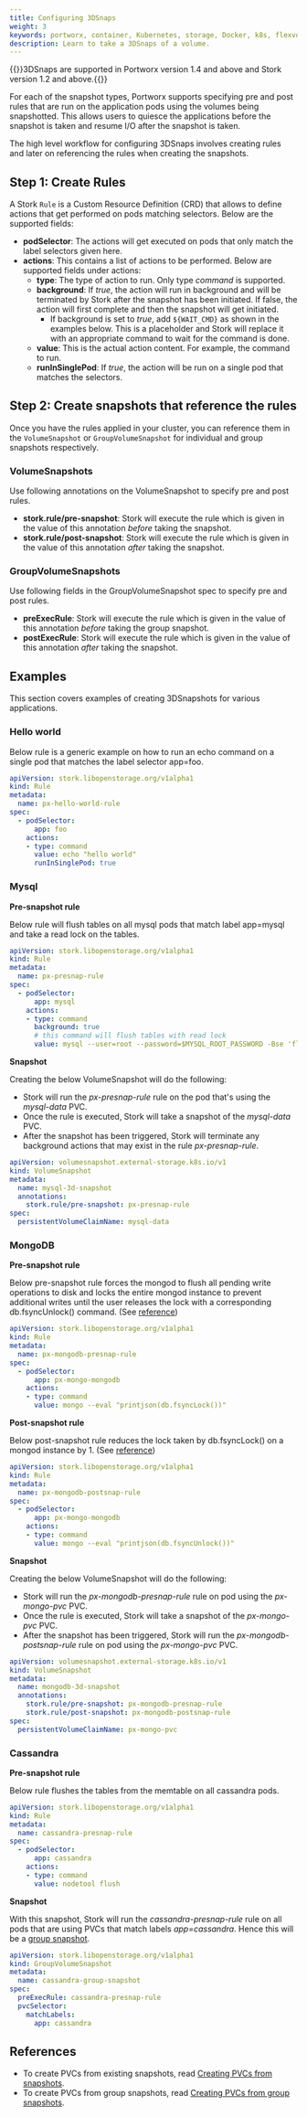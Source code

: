 ```yaml
---
title: Configuring 3DSnaps
weight: 3
keywords: portworx, container, Kubernetes, storage, Docker, k8s, flexvol, pv, persistent disk, snapshots, stork, clones
description: Learn to take a 3DSnaps of a volume.
---
```


{{<info>}}3DSnaps are supported in Portworx version 1.4 and above and Stork version 1.2 and above.{{</info>}}

For each of the snapshot types, Portworx supports specifying pre and post rules that are run on the application pods using the volumes being snapshotted. This allows users to quiesce the applications before the snapshot is taken and resume I/O after the snapshot is taken.

The high level workflow for configuring 3DSnaps involves creating rules and later on referencing the rules when creating the snapshots.

## Step 1: Create Rules

A Stork `Rule` is a Custom Resource Definition (CRD) that allows to define actions that get performed on pods matching selectors. Below are the supported fields:

* **podSelector**: The actions will get executed on pods that only match the label selectors given here.
* **actions**: This contains a list of actions to be performed. Below are supported fields under actions:
    * **type**: The type of action to run. Only type _command_ is supported.
    * **background**: If _true_, the action will run in background and will be terminated by Stork after the snapshot has been initiated. If false, the action will first complete and then the snapshot will get initiated.
      * If background is set to _true_, add `${WAIT_CMD}` as shown in the examples below. This is a placeholder and Stork will replace it with an appropriate command to wait for the command is done.
    * **value**: This is the actual action content. For example, the command to run.
    * **runInSinglePod**: If _true_, the action will be run on a single pod that matches the selectors.

## Step 2: Create snapshots that reference the rules

Once you have the rules applied in your cluster, you can reference them in the `VolumeSnapshot` or `GroupVolumeSnapshot` for individual and group snapshots respectively.

### VolumeSnapshots

Use following annotations on the VolumeSnapshot to specify pre and post rules.

* __stork.rule/pre-snapshot__: Stork will execute the rule which is given in the value of this annotation _before_ taking the snapshot.
* __stork.rule/post-snapshot__: Stork will execute the rule which is given in the value of this annotation _after_ taking the snapshot.

### GroupVolumeSnapshots

Use following fields in the GroupVolumeSnapshot spec to specify pre and post rules.

* __preExecRule__: Stork will execute the rule which is given in the value of this annotation _before_ taking the group snapshot.
* __postExecRule__: Stork will execute the rule which is given in the value of this annotation _after_ taking the snapshot.

## Examples

This section covers examples of creating 3DSnapshots for various applications.

### Hello world

Below rule is a generic example on how to run an echo command on a single pod that matches the label selector app=foo.
```yaml
apiVersion: stork.libopenstorage.org/v1alpha1
kind: Rule
metadata:
  name: px-hello-world-rule
spec:
  - podSelector:
      app: foo
    actions:
    - type: command
      value: echo "hello world"
      runInSinglePod: true
```

### Mysql

**Pre-snapshot rule**

Below rule will flush tables on all mysql pods that match label app=mysql and take a read lock on the tables.
```yaml
apiVersion: stork.libopenstorage.org/v1alpha1
kind: Rule
metadata:
  name: px-presnap-rule
spec:
  - podSelector:
      app: mysql
    actions:
    - type: command
      background: true
      # this command will flush tables with read lock
      value: mysql --user=root --password=$MYSQL_ROOT_PASSWORD -Bse 'flush tables with read lock;system ${WAIT_CMD};'
```

**Snapshot**

Creating the below VolumeSnapshot will do the following:

* Stork will run the _px-presnap-rule_ rule on the pod that's using the _mysql-data_ PVC.
* Once the rule is executed, Stork will take a snapshot of the _mysql-data_ PVC.
* After the snapshot has been triggered, Stork will terminate any background actions that may exist in the rule _px-presnap-rule_.

```yaml
apiVersion: volumesnapshot.external-storage.k8s.io/v1
kind: VolumeSnapshot
metadata:
  name: mysql-3d-snapshot
  annotations:
    stork.rule/pre-snapshot: px-presnap-rule
spec:
  persistentVolumeClaimName: mysql-data
```

### MongoDB

**Pre-snapshot rule**

Below pre-snapshot rule forces the mongod to flush all pending write operations to disk and locks the entire mongod instance to prevent additional writes until the user releases the lock with a corresponding db.fsyncUnlock() command. (See [reference](https://docs.mongodb.com/manual/reference/method/db.fsyncLock/))
```yaml
apiVersion: stork.libopenstorage.org/v1alpha1
kind: Rule
metadata:
  name: px-mongodb-presnap-rule
spec:
  - podSelector:
      app: px-mongo-mongodb
    actions:
    - type: command
      value: mongo --eval "printjson(db.fsyncLock())"
```

**Post-snapshot rule**

Below post-snapshot rule reduces the lock taken by db.fsyncLock() on a mongod instance by 1. (See [reference](https://docs.mongodb.com/manual/reference/method/db.fsyncUnlock/#db.fsyncUnlock))
```yaml
apiVersion: stork.libopenstorage.org/v1alpha1
kind: Rule
metadata:
  name: px-mongodb-postsnap-rule
spec:
  - podSelector:
      app: px-mongo-mongodb
    actions:
    - type: command
      value: mongo --eval "printjson(db.fsyncUnlock())"
```

**Snapshot**

Creating the below VolumeSnapshot will do the following:

* Stork will run the _px-mongodb-presnap-rule_ rule on pod using the _px-mongo-pvc_ PVC.
* Once the rule is executed, Stork will take a snapshot of the _px-mongo-pvc_ PVC.
* After the snapshot has been triggered, Stork will run the _px-mongodb-postsnap-rule_ rule on pod using the _px-mongo-pvc_ PVC.

```yaml
apiVersion: volumesnapshot.external-storage.k8s.io/v1
kind: VolumeSnapshot
metadata:
  name: mongodb-3d-snapshot
  annotations:
    stork.rule/pre-snapshot: px-mongodb-presnap-rule
    stork.rule/post-snapshot: px-mongodb-postsnap-rule
spec:
  persistentVolumeClaimName: px-mongo-pvc
```

### Cassandra

**Pre-snapshot rule**

Below rule flushes the tables from the memtable on all cassandra pods.
```yaml
apiVersion: stork.libopenstorage.org/v1alpha1
kind: Rule
metadata:
  name: cassandra-presnap-rule
spec:
  - podSelector:
      app: cassandra
    actions:
    - type: command
      value: nodetool flush
```

**Snapshot**

With this snapshot, Stork will run the _cassandra-presnap-rule_ rule on all pods that are using PVCs that match labels _app=cassandra_. Hence this will be a [group snapshot](/portworx-install-with-kubernetes/storage-operations/create-snapshots/snaps-group).

```yaml
apiVersion: stork.libopenstorage.org/v1alpha1
kind: GroupVolumeSnapshot
metadata:
  name: cassandra-group-snapshot
spec:
  preExecRule: cassandra-presnap-rule
  pvcSelector:
    matchLabels:
      app: cassandra
```

## References

* To create PVCs from existing snapshots, read [Creating PVCs from snapshots](/portworx-install-with-kubernetes/storage-operations/create-snapshots/snaps-local#pvc-from-snap).
* To create PVCs from group snapshots, read [Creating PVCs from group snapshots](/portworx-install-with-kubernetes/storage-operations/create-snapshots/snaps-group#restoring-from-group-snapshots).